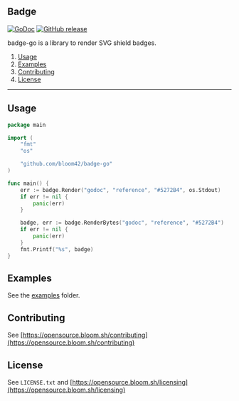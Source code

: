 ## Badge

[![GoDoc](https://godoc.org/github.com/bloom42/badge-go?status.svg)](https://godoc.org/github.com/bloom42/badge-go)
[![GitHub release](https://img.shields.io/github/release/bloom42/badge-go.svg)](https://github.com/bloom42/badge-go/releases)

badge-go is a library to render SVG shield badges.

1. [Usage](#Usage)
2. [Examples](#examples)
3. [Contributing](#contributing)
4. [License](#license)

-------------------

## Usage

```go
package main

import (
	"fmt"
	"os"

	"github.com/bloom42/badge-go"
)

func main() {
	err := badge.Render("godoc", "reference", "#5272B4", os.Stdout)
	if err != nil {
		panic(err)
	}

	badge, err := badge.RenderBytes("godoc", "reference", "#5272B4")
	if err != nil {
		panic(err)
	}
	fmt.Printf("%s", badge)
}

```


## Examples

See the [examples](https://github.com/bloom42/astro-go/tree/master/examples) folder.


## Contributing

See [https://opensource.bloom.sh/contributing](https://opensource.bloom.sh/contributing)


## License

See `LICENSE.txt` and [https://opensource.bloom.sh/licensing](https://opensource.bloom.sh/licensing)
